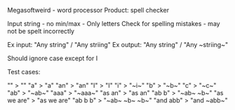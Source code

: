 Megasoftweird - word processor
Product: spell checker

Input string - no min/max - Only letters
Check for spelling mistakes - may not be spelt incorrectly

Ex input: "Any string" / "Any striing"
Ex output: "Any string" / "Any ~striing~"

Should ignore case except for I

Test cases:

"" > ""
"a" > "a"
"an" > "an"
"I" > "I"
"i" > "~i~"
"b" > "~b~"
"c" > "~c~"
"ab" > "~ab~"
"aaa" > "~aaa~"
"as an" > "as an"
"ab b" > "~ab~ ~b~"
"as we are" > "as we are"
"ab b b" > "~ab~ ~b~ ~b~"
"and abb" > "and ~abb~"
